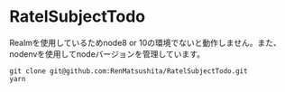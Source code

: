 # RatelSubjectTodo
Realmを使用しているためnode8 or 10の環境でないと動作しません。また、nodenvを使用してnodeバージョンを管理しています。
```
git clone git@github.com:RenMatsushita/RatelSubjectTodo.git
yarn 
```